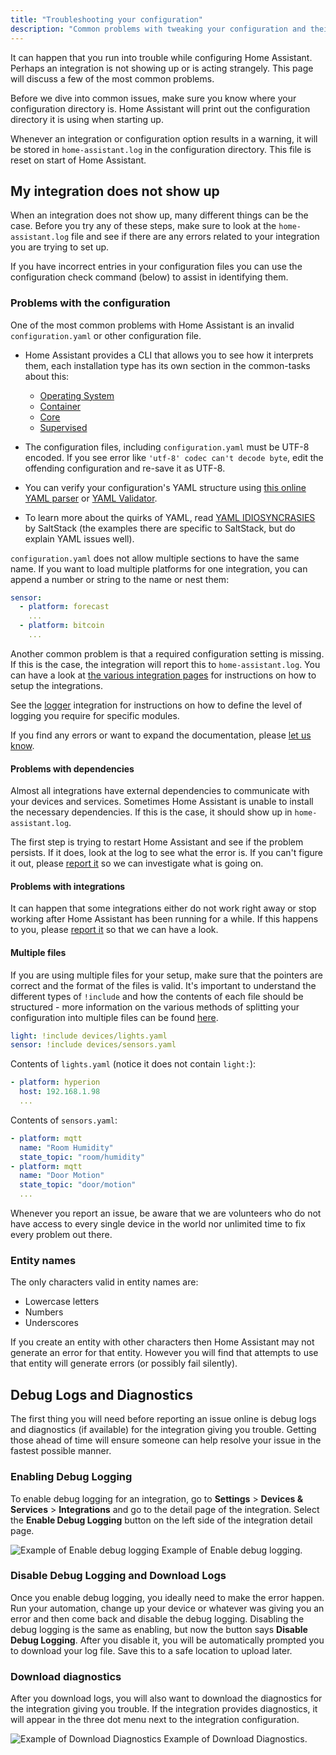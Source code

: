```yaml
---
title: "Troubleshooting your configuration"
description: "Common problems with tweaking your configuration and their solutions."
---
```


It can happen that you run into trouble while configuring Home Assistant. Perhaps an integration is not showing up or is acting strangely. This page will discuss a few of the most common problems.

Before we dive into common issues, make sure you know where your configuration directory is. Home Assistant will print out the configuration directory it is using when starting up.

Whenever an integration or configuration option results in a warning, it will be stored in `home-assistant.log` in the configuration directory. This file is reset on start of Home Assistant.

## My integration does not show up

When an integration does not show up, many different things can be the case. Before you try any of these steps, make sure to look at the `home-assistant.log` file and see if there are any errors related to your integration you are trying to set up.

If you have incorrect entries in your configuration files you can use the configuration check command (below) to assist in identifying them.

### Problems with the configuration

One of the most common problems with Home Assistant is an invalid `configuration.yaml` or other configuration file.

- Home Assistant provides a CLI that allows you to see how it interprets them, each installation type has its own section in the common-tasks about this:
  - [Operating System](/common-tasks/os/#configuration-check)
  - [Container](/common-tasks/container/#configuration-check)
  - [Core](/common-tasks/core/#configuration-check)
  - [Supervised](/common-tasks/supervised/#configuration-check)

- The configuration files, including `configuration.yaml` must be UTF-8 encoded. If you see error like `'utf-8' codec can't decode byte`, edit the offending configuration and re-save it as UTF-8.
- You can verify your configuration's YAML structure using [this online YAML parser](https://yaml-online-parser.appspot.com/) or [YAML Validator](https://codebeautify.org/yaml-validator/).
- To learn more about the quirks of YAML, read [YAML IDIOSYNCRASIES](https://docs.saltproject.io/en/latest/topics/troubleshooting/yaml_idiosyncrasies.html) by SaltStack (the examples there are specific to SaltStack, but do explain YAML issues well).

`configuration.yaml` does not allow multiple sections to have the same name. If you want to load multiple platforms for one integration, you can append a number or string to the name or nest them:

```yaml
sensor:
  - platform: forecast
    ...
  - platform: bitcoin
    ...
```

Another common problem is that a required configuration setting is missing. If this is the case, the integration will report this to `home-assistant.log`. You can have a look at [the various integration pages](/integrations/) for instructions on how to setup the integrations.

See the [logger](/integrations/logger/) integration for instructions on how to define the level of logging you require for specific modules.

If you find any errors or want to expand the documentation, please [let us know](https://github.com/home-assistant/home-assistant.io/issues).

#### Problems with dependencies

Almost all integrations have external dependencies to communicate with your devices and services. Sometimes Home Assistant is unable to install the necessary dependencies. If this is the case, it should show up in `home-assistant.log`.

The first step is trying to restart Home Assistant and see if the problem persists. If it does, look at the log to see what the error is. If you can't figure it out, please [report it](https://github.com/home-assistant/core/issues) so we can investigate what is going on.

#### Problems with integrations

It can happen that some integrations either do not work right away or stop working after Home Assistant has been running for a while. If this happens to you, please [report it](https://github.com/home-assistant/core/issues) so that we can have a look.

#### Multiple files

If you are using multiple files for your setup, make sure that the pointers are correct and the format of the files is valid. It's important to understand the different types of `!include` and how the contents of each file should be structured - more information on the various methods of splitting your configuration into multiple files can be found [here](/docs/configuration/splitting_configuration).

```yaml
light: !include devices/lights.yaml
sensor: !include devices/sensors.yaml
```

Contents of `lights.yaml` (notice it does not contain `light:`):

```yaml
- platform: hyperion
  host: 192.168.1.98
  ...
```

Contents of `sensors.yaml`:

```yaml
- platform: mqtt
  name: "Room Humidity"
  state_topic: "room/humidity"
- platform: mqtt
  name: "Door Motion"
  state_topic: "door/motion"
  ...
```

<div class='note'>
Whenever you report an issue, be aware that we are volunteers who do not have access to every single device in the world nor unlimited time to fix every problem out there.
</div>

### Entity names

The only characters valid in entity names are:

- Lowercase letters
- Numbers
- Underscores

If you create an entity with other characters then Home Assistant may not generate an error for that entity. However you will find that attempts to use that entity will generate errors (or possibly fail silently).

## Debug Logs and Diagnostics

The first thing you will need before reporting an issue online is debug logs and diagnostics (if available) for the integration giving you trouble. Getting those ahead of time will ensure someone can help resolve your issue in the fastest possible manner.

### Enabling Debug Logging

To enable debug logging for an integration, go to **Settings** > **Devices & Services** > **Integrations** and go to the detail page of the integration. Select the **Enable Debug Logging** button on the left side of the integration detail page.

<p class='img'>
  <img src='/images/docs/configuration/enable-debug-logging.png' alt='Example of Enable debug logging'>
  Example of Enable debug logging.
</p>

### Disable Debug Logging and Download Logs

Once you enable debug logging, you ideally need to make the error happen. Run your automation, change up your device or whatever was giving you an error and then come back and disable the debug logging. Disabling the debug logging is the same as enabling, but now the button says **Disable Debug Logging**. After you disable it, you will be automatically prompted you to download your log file. Save this to a safe location to upload later.

### Download diagnostics

After you download logs, you will also want to download the diagnostics for the integration giving you trouble. If the integration provides diagnostics, it will appear in the three dot menu next to the integration configuration.

<p class='img'>
  <img src='/images/docs/configuration/download-diagnostics.png' alt='Example of Download Diagnostics'>
  Example of Download Diagnostics.
</p>
